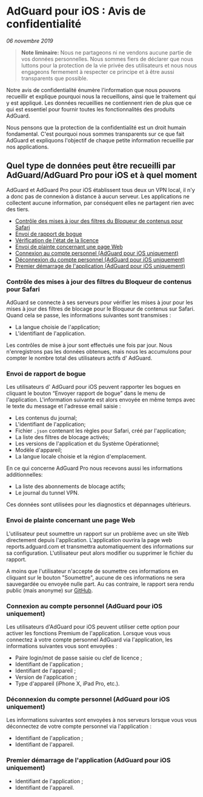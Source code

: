 # AdGuard pour iOS : Avis de confidentialité

*06 novembre 2019*
> **Note liminaire:** Nous ne partageons ni ne vendons aucune partie de vos données personnelles. Nous sommes fiers de déclarer que nous luttons pour la protection de la vie privée des utilisateurs et nous nous engageons fermement à respecter ce principe et à être aussi transparents que possible.

Notre avis de confidentialité énumère l'information que nous pouvons recueillir et explique pourquoi nous la recueillons, ainsi que le traitement qui y est appliqué. Les données recueillies ne contiennent rien de plus que ce qui est essentiel pour fournir toutes les fonctionnalités des produits AdGuard.

Nous pensons que la protection de la confidentialité est un droit humain fondamental. C'est pourquoi nous sommes transparents sur ce que fait AdGuard et expliquons l'objectif de chaque petite information recueillie par nos applications.


## Quel type de données peut être recueilli par AdGuard/AdGuard Pro pour iOS et à quel moment

AdGuard et AdGuard Pro pour iOS établissent tous deux un VPN local, il n'y a donc pas de connexion à distance à aucun serveur. Les applications ne collectent aucune information, par conséquent elles ne partagent rien avec des tiers.

 * [Contrôle des mises à jour des filtres du Bloqueur de contenus pour Safari](#filters-updates-check)
 * [Envoi de rapport de bogue](#sending-bug-report)
 * [Vérification de l'état de la licence](#license-status-check)
 * [Envoi de plainte concernant une page Web](#web-page-complaint)
 * [Connexion au compte personnel (AdGuard pour iOS uniquement)](#logging-into-account)
 * [Déconnexion du compte personnel (AdGuard pour iOS uniquement)](#logging-out-account)
 * [Premier démarrage de l'application (AdGuard pour iOS uniquement)](#first-time-start)



### <a id="filters-updates-check"></a> Contrôle des mises à jour des filtres du Bloqueur de contenus pour Safari

AdGuard se connecte à ses serveurs pour vérifier les mises à jour pour les mises à jour des filtres de blocage pour le Bloqueur de contenus sur Safari. Quand cela se passe, les informations suivantes sont transmises :

* La langue choisie de l'application;
* L'identifiant de l'application.

Les contrôles de mise à jour sont effectués une fois par jour. Nous n'enregistrons pas les données obtenues, mais nous les accumulons pour compter le nombre total des utilisateurs actifs d' AdGuard.


### <a id="sending-bug-report"></a> Envoi de rapport de bogue

Les utilisateurs d' AdGuard pour iOS peuvent rapporter les bogues en cliquant le bouton “Envoyer rapport de bogue” dans le menu de l'application. L'information suivante est alors envoyée en même temps avec le texte du message et l'adresse email saisie :

* Les contenus du journal;
* L'identifiant de l'application;
* Fichier `.json` contenant les règles pour Safari, créé par l'application;
* La liste des filtres de blocage activés;
* Les versions de l'application et du Système Opérationnel;
* Modèle d'appareil;
* La langue locale choisie et la région d'emplacement.

En ce qui concerne AdGuard Pro nous recevons aussi les informations additionnelles:

* La liste des abonnements de blocage actifs;
* Le journal du tunnel VPN.

Ces données sont utilisées pour les diagnostics et dépannages ultérieurs.

### <a id="web-page-complaint"></a> Envoi de plainte concernant une page Web


L'utilisateur peut soumettre un rapport sur un problème avec un site Web directement depuis l'application. L'application ouvrira la page web reports.adguard.com et transmettra automatiquement des informations sur sa configuration. L'utilisateur peut alors modifier ou supprimer le fichier du rapport.

A moins que l'utilisateur n'accepte de soumettre ces informations en cliquant sur le bouton "Soumettre", aucune de ces informations ne sera sauvegardée ou envoyée nulle part. Au cas contraire, le rapport sera rendu public (mais anonyme) sur [GitHub](https://github.com/adguardteam/adguardfilters/issues).

### <a id="logging-into-account"></a> Connexion au compte personnel (AdGuard pour iOS uniquement)

Les utilisateurs d'AdGuard pour iOS peuvent utiliser cette option pour activer les fonctions Premium de l'application. Lorsque vous vous connectez à votre compte personnel AdGuard via l'application, les informations suivantes vous sont envoyées :

* Paire login/mot de passe saisie ou clef de licence ;
* Identifiant de l'application ;
* Identifiant de l'appareil ;
* Version de l'application ;
* Type d'appareil (iPhone X, iPad Pro, etc.).

### <a id="logging-out-account"></a> Déconnexion du compte personnel (AdGuard pour iOS uniquement) 

Les informations suivantes sont envoyées à nos serveurs lorsque vous vous déconnectez de votre compte personnel via l'application :

* Identifiant de l'application ;
* Identifiant de l'appareil.

### <a id="first-time-start"></a> Premier démarrage de l'application (AdGuard pour iOS uniquement)

* Identifiant de l'application ;
* Identifiant de l'appareil.
